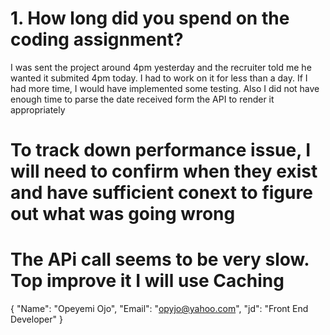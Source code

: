 # 1. How long did you spend on the coding assignment?

I was sent the project around 4pm yesterday and the recruiter told me he wanted it submited 4pm today. I had to work on it for less than a day.
If I had more time, I would have implemented some testing. Also I did not have enough time to parse the date received form the API to render it appropriately

# To track down performance issue, I will need to confirm when they exist and have sufficient conext to figure out what was going wrong

# The APi call seems to be very slow. Top improve it I will use Caching

{
"Name": "Opeyemi Ojo",
"Email": "opyjo@yahoo.com",
"jd": "Front End Developer"
}
